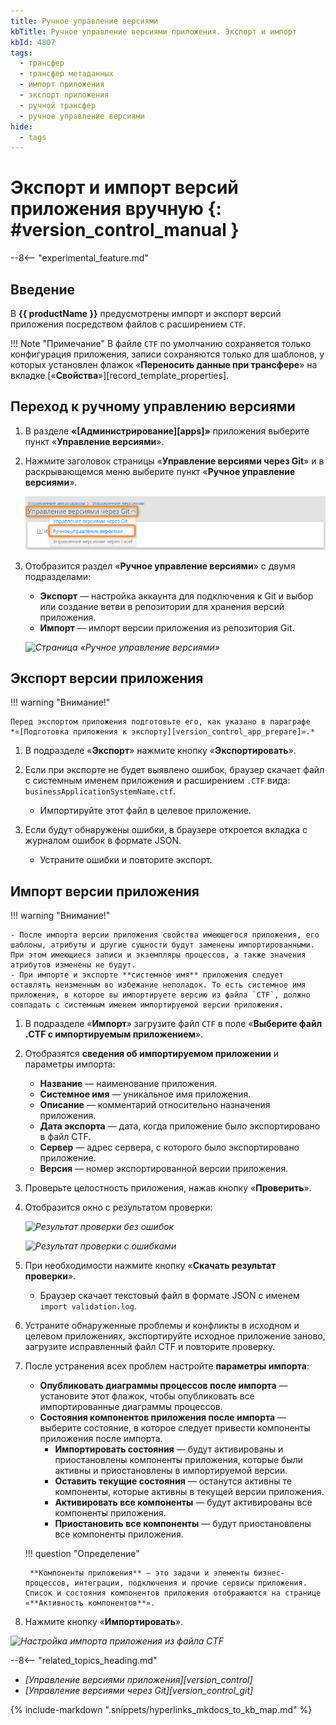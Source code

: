 ```yaml
---
title: Ручное управление версиями
kbTitle: Ручное управление версиями приложения. Экспорт и импорт
kbId: 4807
tags:
  - трансфер
  - трансфер метаданных
  - импорт приложения
  - экспорт приложения
  - ручной трансфер
  - ручное управление версиями
hide:
  - tags
---
```


# Экспорт и импорт версий приложения вручную {: #version_control_manual }

--8<-- "experimental_feature.md"

## Введение

В **{{ productName }}** предусмотрены импорт и экспорт версий приложения посредством файлов с расширением `CTF`.

!!! Note "Примечание"
      В файле `CTF` по умолчанию сохраняется только конфигурация приложения, записи сохраняются только для шаблонов, у которых установлен флажок «**Переносить данные при трансфере**» на вкладке [«**Свойства**»][record_template_properties].

## Переход к ручному управлению версиями

1. В разделе **«[Администрирование][apps]»** приложения выберите пункт «**Управление версиями**».
2. Нажмите заголовок страницы «**Управление версиями через Git**» и в раскрывающемся меню выберите пункт «**Ручное управление версиями**».

    _![Переход к ручному управлению версиями](img/verstion_control_switch_to_manual.png)_

3. Отобразится раздел «**Ручное управление версиями**» с двумя подразделами:

    - **Экспорт** — настройка аккаунта для подключения к Git и выбор или создание ветви в репозитории для хранения версий приложения.
    - **Импорт** — импорт версии приложения из репозитория Git.

    _![Страница «Ручное управление версиями»](img/manual_version_control.png)_

## Экспорт версии приложения

!!! warning "Внимание!"

    Перед экспортом приложения подготовьте его, как указано в параграфе *«[Подготовка приложения к экспорту][version_control_app_prepare]».*

1. В подразделе «**Экспорт**» нажмите кнопку «**Экспортировать**».
2. Если при экспорте не будет выявлено ошибок, браузер скачает файл с системным именем приложения и расширением `.CTF` вида: `businessApplicationSystemName.ctf`.

    - Импортируйте этот файл в целевое приложение.

3. Если будут обнаружены ошибки, в браузере откроется вкладка с журналом ошибок в формате JSON.

    - Устраните ошибки и повторите экспорт.

## Импорт версии приложения

!!! warning "Внимание!"

    - После импорта версии приложения свойства имеющегося приложения, его шаблоны, атрибуты и другие сущности будут заменены импортированными. При этом имеющиеся записи и экземпляры процессов, а также значения атрибутов изменены не будут.
    - При импорте и экспорте **системное имя** приложения следует оставлять неизменным во избежание неполадок. То есть системное имя приложения, в которое вы импортируете версию из файла `CTF`, должно совпадать с системным именем импортируемой версии приложения.

1. В подразделе «**Импорт**» загрузите файл `CTF` в поле «**Выберите файл .CTF с импортируемым приложением**».
2. Отобразятся **сведения об импортируемом приложении** и параметры импорта:

    - **Название** — наименование приложения.
    - **Системное имя** — уникальное имя приложения.
    - **Описание** — комментарий относительно назначения приложения.
    - **Дата экспорта** — дата, когда приложение было экспортировано в файл CTF.
    - **Сервер** — адрес сервера, с которого было экспортировано приложение.
    - **Версия** — номер экспортированной версии приложения.

3. Проверьте целостность приложения, нажав кнопку «**Проверить**».
4. Отобразится окно с результатом проверки:

    _![Результат проверки без ошибок](img/manual_version_import_check_no_errors.png)_

    _![Результат проверки с ошибками](img/manual_version_import_check_errors.png)_

5. При необходимости нажмите кнопку «**Скачать результат проверки**».

    - Браузер скачает текстовый файл в формате JSON с именем `import validation.log`.

6. Устраните обнаруженные проблемы и конфликты в исходном и целевом приложениях, экспортируйте исходное приложение заново, загрузите исправленный файл CTF и повторите проверку.
7. После устранения всех проблем настройте **параметры импорта**:

    - **Опубликовать диаграммы процессов после импорта** — установите этот флажок, чтобы опубликовать все импортированные диаграммы процессов.
    - **Состояния компонентов приложения после импорта** — выберите состояние, в которое следует привести компоненты приложения после импорта.
        - **Импортировать состояния** — будут активированы и приостановлены компоненты приложения, которые были активны и приостановлены в импортируемой версии.
        - **Оставить текущие состояния** — останутся активны те компоненты, которые активны в текущей версии приложения.
        - **Активировать все компоненты** — будут активированы все компоненты приложения.
        - **Приостановить все компоненты** — будут приостановлены все компоненты приложения.

    !!! question "Определение"

        **Компоненты приложения** — это задачи и элементы бизнес-процессов, интеграции, подключения и прочие сервисы приложения. Список и состояния компонентов приложения отображаются на странице «**Активность компонентов**».

8. Нажмите кнопку «**Импортировать**».

_![Настройка импорта приложения из файла CTF](img/manual_version_import_properties.png)_

<div class="relatedTopics" markdown="block">

--8<-- "related_topics_heading.md"

- _[Управление версиями приложения][version_control]_
- _[Управление версиями через Git][version_control_git]_

</div>

{%
include-markdown ".snippets/hyperlinks_mkdocs_to_kb_map.md"
%}
